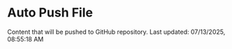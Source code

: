 # Auto Push File

Content that will be pushed to GitHub repository.
Last updated: 07/13/2025, 08:55:18 AM